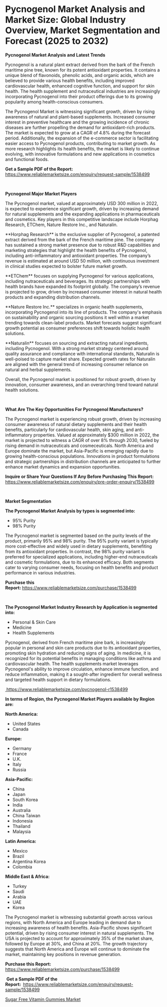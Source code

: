 <p><h1>Pycnogenol Market Analysis and Market Size: Global Industry Overview, Market Segmentation and Forecast (2025 to 2032)</h1></p><p><strong>Pycnogenol Market Analysis and Latest Trends</strong></p>
<p><p>Pycnogenol is a natural plant extract derived from the bark of the French maritime pine tree, known for its potent antioxidant properties. It contains a unique blend of flavonoids, phenolic acids, and organic acids, which are believed to provide various health benefits, including improved cardiovascular health, enhanced cognitive function, and support for skin health. The health supplement and nutraceutical industries are increasingly incorporating Pycnogenol into their product offerings due to its growing popularity among health-conscious consumers.</p><p>The Pycnogenol Market is witnessing significant growth, driven by rising awareness of natural and plant-based supplements. Increased consumer interest in preventive healthcare and the growing incidence of chronic diseases are further propelling the demand for antioxidant-rich products. The market is expected to grow at a CAGR of 4.8% during the forecast period. Additionally, the expansion of the e-commerce sector is facilitating easier access to Pycnogenol products, contributing to market growth. As more research highlights its health benefits, the market is likely to continue evolving, with innovative formulations and new applications in cosmetics and functional foods.</p></p>
<p><strong>Get a Sample PDF of the Report:&nbsp;</strong> <a href="https://www.reliablemarketsize.com/enquiry/request-sample/1538499?utm_campaign=3076&utm_medium=2&utm_source=Github&utm_content=ia&utm_term=08032025&utm_id=pycnogenol">https://www.reliablemarketsize.com/enquiry/request-sample/1538499</a></p>
<p>&nbsp;</p>
<p><strong>Pycnogenol Major Market Players</strong></p>
<p><p>The Pycnogenol market, valued at approximately USD 300 million in 2022, is expected to experience significant growth, driven by increasing demand for natural supplements and the expanding applications in pharmaceuticals and cosmetics. Key players in this competitive landscape include Horphag Research, ETChem, Nature Restore Inc., and Naturalin.</p><p>**Horphag Research** is the exclusive supplier of Pycnogenol, a patented extract derived from the bark of the French maritime pine. The company has sustained a strong market presence due to robust R&D capabilities and marketing strategies that highlight the health benefits of Pycnogenol, including anti-inflammatory and antioxidant properties. The company’s revenue is estimated at around USD 50 million, with continuous investment in clinical studies expected to bolster future market growth.</p><p>**ETChem** focuses on supplying Pycnogenol for various applications, including nutraceuticals and beverages. Its strategic partnerships with health brands have expanded its footprint globally. The company’s revenue is projected to grow, driven by increased consumer interest in natural health products and expanding distribution channels.</p><p>**Nature Restore Inc.** specializes in organic health supplements, incorporating Pycnogenol into its line of products. The company's emphasis on sustainability and organic sourcing positions it well within a market trending towards clean-label products. Market forecasts suggest significant growth potential as consumer preferences shift towards holistic health solutions.</p><p>**Naturalin** focuses on sourcing and extracting natural ingredients, including Pycnogenol. With a strong market strategy centered around quality assurance and compliance with international standards, Naturalin is well-poised to capture market share. Expected growth rates for Naturalin are aligned with the general trend of increasing consumer reliance on natural and herbal supplements.</p><p>Overall, the Pycnogenol market is positioned for robust growth, driven by innovation, consumer awareness, and an overarching trend toward natural health solutions.</p></p>
<p>&nbsp;</p>
<p><strong>What Are The Key Opportunities For Pycnogenol Manufacturers?</strong></p>
<p><p>The Pycnogenol market is experiencing robust growth, driven by increasing consumer awareness of natural dietary supplements and their health benefits, particularly for cardiovascular health, skin aging, and anti-inflammatory properties. Valued at approximately $300 million in 2022, the market is projected to witness a CAGR of over 8% through 2030, fueled by rising demand in nutraceuticals and cosmeceuticals. North America and Europe dominate the market, but Asia-Pacific is emerging rapidly due to growing health-conscious populations. Innovations in product formulations and strategic partnerships in distribution channels are anticipated to further enhance market dynamics and expansion opportunities.</p></p>
<p><strong>Inquire or Share Your Questions If Any Before Purchasing This Report:</strong> <a href="https://www.reliablemarketsize.com/enquiry/pre-order-enquiry/1538499?utm_campaign=3076&utm_medium=2&utm_source=Github&utm_content=ia&utm_term=08032025&utm_id=pycnogenol">https://www.reliablemarketsize.com/enquiry/pre-order-enquiry/1538499</a></p>
<p>&nbsp;</p>
<p><strong>Market Segmentation</strong></p>
<p><strong>The Pycnogenol Market Analysis by types is segmented into:</strong></p>
<p><ul><li>95% Purity</li><li>98% Purity</li></ul></p>
<p><p>The Pycnogenol market is segmented based on the purity levels of the product, primarily 95% and 98% purity. The 95% purity variant is typically more cost-effective and widely used in dietary supplements, benefiting from its antioxidant properties. In contrast, the 98% purity variant is preferred for specialized applications, including higher-end nutraceuticals and cosmetic formulations, due to its enhanced efficacy. Both segments cater to varying consumer needs, focusing on health benefits and product performance in various industries.</p></p>
<p><strong>Purchase this Report:&nbsp;</strong><a href="https://www.reliablemarketsize.com/purchase/1538499?utm_campaign=3076&utm_medium=2&utm_source=Github&utm_content=ia&utm_term=08032025&utm_id=pycnogenol">https://www.reliablemarketsize.com/purchase/1538499</a></p>
<p>&nbsp;</p>
<p><strong>The Pycnogenol Market Industry Research by Application is segmented into:</strong></p>
<p><ul><li>Personal & Skin Care</li><li>Medicine</li><li>Health Supplements</li></ul></p>
<p><p>Pycnogenol, derived from French maritime pine bark, is increasingly popular in personal and skin care products due to its antioxidant properties, promoting skin hydration and reducing signs of aging. In medicine, it is recognized for its potential benefits in managing conditions like asthma and cardiovascular health. The health supplements market leverages Pycnogenol's ability to improve circulation, enhance immune function, and reduce inflammation, making it a sought-after ingredient for overall wellness and targeted health support in dietary formulations.</p></p>
<p><a href="https://www.reliablemarketsize.com/pycnogenol-r1538499?utm_campaign=3076&utm_medium=2&utm_source=Github&utm_content=ia&utm_term=08032025&utm_id=pycnogenol">&nbsp;https://www.reliablemarketsize.com/pycnogenol-r1538499</a></p>
<p><strong>In terms of Region, the Pycnogenol Market Players available by Region are:</strong></p>
<p>
    <p> <strong> North America: </strong>
        <ul>
            <li>United States</li>
            <li>Canada</li>
        </ul>
        </p> 
    <p> <strong> Europe: </strong>
        <ul>
            <li>Germany</li>
            <li>France</li>
            <li>U.K.</li>
            <li>Italy</li>
            <li>Russia</li>
        </ul>
        </p> 
    <p> <strong> Asia-Pacific: </strong>
        <ul>
            <li>China</li>
            <li>Japan</li>
            <li>South Korea</li>
            <li>India</li>
            <li>Australia</li>
            <li>China Taiwan</li>
            <li>Indonesia</li>
            <li>Thailand</li>
            <li>Malaysia</li>
        </ul>
        </p> 
    <p> <strong> Latin America: </strong>
        <ul>
            <li>Mexico</li>
            <li>Brazil</li>
            <li>Argentina Korea</li>
            <li>Colombia</li>
        </ul>
        </p> 
    <p> <strong> Middle East & Africa: </strong>
        <ul>
            <li>Turkey</li>
            <li>Saudi</li>
            <li>Arabia</li>
            <li>UAE</li>
            <li>Korea</li>
        </ul>
    </p>
    </p>
<p><p>The Pycnogenol market is witnessing substantial growth across various regions, with North America and Europe leading in demand due to increasing awareness of health benefits. Asia-Pacific shows significant potential, driven by rising consumer interest in natural supplements. The USA is projected to account for approximately 35% of the market share, followed by Europe at 30%, and China at 20%. The growth trajectory suggests that North America and Europe will continue to dominate the market, maintaining key positions in revenue generation.</p></p>
<p><strong>Purchase this Report: </strong><a href="https://www.reliablemarketsize.com/purchase/1538499?utm_campaign=3076&utm_medium=2&utm_source=Github&utm_content=ia&utm_term=08032025&utm_id=pycnogenol">https://www.reliablemarketsize.com/purchase/1538499</a></p>
<p>&nbsp;<strong>Get a Sample PDF of the Report:&nbsp;&nbsp;</strong><a href="https://www.reliablemarketsize.com/enquiry/request-sample/1538499?utm_campaign=3076&utm_medium=2&utm_source=Github&utm_content=ia&utm_term=08032025&utm_id=pycnogenol">https://www.reliablemarketsize.com/enquiry/request-sample/1538499</a></p>
<p><strong></strong></p>
<p><p><a href="https://github.com/viipposahko25/Market-Research-Report-List-1/blob/main/sugar-free-vitamin-gummies-market.md?utm_campaign=3076&utm_medium=2&utm_source=Github&utm_content=ia&utm_term=08032025&utm_id=pycnogenol">Sugar Free Vitamin Gummies Market</a></p></p>